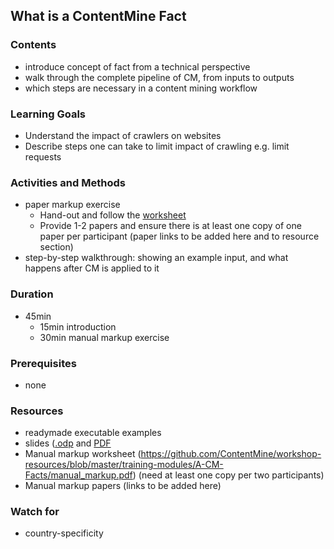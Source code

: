 ## What is a ContentMine Fact

### Contents

* introduce concept of fact from a technical perspective
* walk through the complete pipeline of CM, from inputs to outputs
* which steps are necessary in a content mining workflow

### Learning Goals

* Understand the impact of crawlers on websites
* Describe steps one can take to limit impact of crawling e.g. limit requests

### Activities and Methods

* paper markup exercise
  * Hand-out and follow the [worksheet](https://github.com/ContentMine/workshop-resources/blob/master/training-modules/A-CM-Facts/manual_markup.pdf)
  * Provide 1-2 papers and ensure there is at least one copy of one paper per participant (paper links to be added here and to resource section)
* step-by-step walkthrough: showing an example input, and what happens after CM is applied to it

### Duration

* 45min
  * 15min introduction
  * 30min manual markup exercise

### Prerequisites

* none

### Resources

* readymade executable examples
* slides ([.odp](https://github.com/ContentMine/workshop-resources/blob/master/training-modules/A-CM-Facts/contentmine-facts.odp) and [PDF](https://github.com/ContentMine/workshop-resources/blob/master/training-modules/A-CM-Facts/contentmine-facts.pdf)
* Manual markup worksheet (https://github.com/ContentMine/workshop-resources/blob/master/training-modules/A-CM-Facts/manual_markup.pdf) (need at least one copy per two participants)
* Manual markup papers (links to be added here)

### Watch for

* country-specificity
